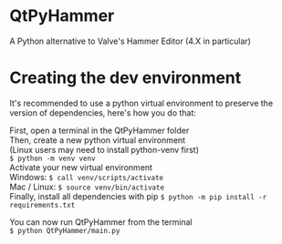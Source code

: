 # QtPyHammer
A Python alternative to Valve's Hammer Editor (4.X in particular)

# Creating the dev environment
It's recommended to use a python virtual environment to preserve the version of dependencies, here's how you do that:

First, open a terminal in the QtPyHammer folder   
Then, create a new python virtual environment  
(Linux users may need to install python-venv first)  
`$ python -m venv venv`   
Activate your new virtual environment   
Windows: `$ call venv/scripts/activate`  
Mac / Linux: `$ source venv/bin/activate`  
Finally, install all dependencies with pip
`$ python -m pip install -r requirements.txt`

You can now run QtPyHammer from the terminal  
`$ python QtPyHammer/main.py`  

